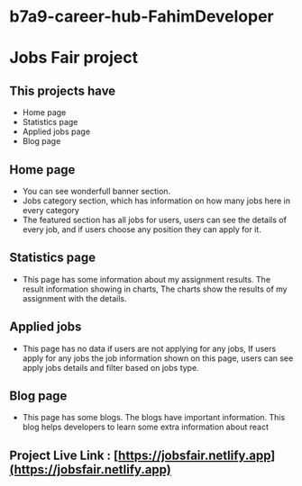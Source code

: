 # b7a9-career-hub-FahimDeveloper

# Jobs Fair project
## This projects have
* Home page
* Statistics page
* Applied jobs page
* Blog page

## Home page
* You can see wonderfull banner section.
* Jobs category section, which has information on how many jobs here in every category
* The featured section has all jobs for users, users can see the details of every job, and if users choose any position they can apply for it.

## Statistics page
* This page has some information about my assignment results. The result information showing in charts, The charts show the results of my assignment with the details.

## Applied jobs
* This page has no data if users are not applying for any jobs, If users apply for any jobs the job information shown on this page, users can see apply jobs details and filter based on jobs type.

## Blog page
* This page has some blogs. The blogs have important information. This blog helps developers to learn some extra information about react

## Project Live Link : [https://jobsfair.netlify.app](https://jobsfair.netlify.app)

